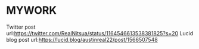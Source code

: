 # MYWORK
Twitter post url:https://twitter.com/RealNitsua/status/1164546613538381825?s=20
Lucid blog post url:https://lucid.blog/austinreal22/post/1566507548
